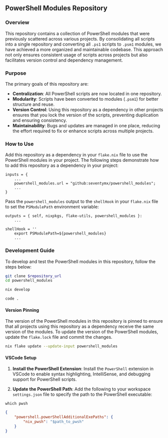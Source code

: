 ## PowerShell Modules Repository

### Overview

This repository contains a collection of PowerShell modules that were previously scattered across various projects. By consolidating all scripts into a single repository and converting all `.ps1`
scripts to `.psm1` modules, we have achieved a more organized and maintainable codebase. This approach not only ensures consistent usage of scripts across projects but also facilitates version control
and dependency management.

### Purpose

The primary goals of this repository are:

-   **Centralization**: All PowerShell scripts are now located in one repository.
-   **Modularity**: Scripts have been converted to modules (`.psm1`) for better structure and reuse.
-   **Version Control**: Using this repository as a dependency in other projects ensures that you lock the version of the scripts, preventing duplication and ensuring consistency.
-   **Maintainability**: Bugs and updates are managed in one place, reducing the effort required to fix or enhance scripts across multiple projects.

### How to Use

Add this repository as a dependency in your `flake.nix` file to use the PowerShell modules in your project. The following steps demonstrate how to add this repository as a dependency in your project:

```code
inputs = {
    ...
    powershell_modules.url = "github:seventymx/powershell_modules";
    ...
}
```

Pass the `powershell_modules` output to the `shellHook` in your `flake.nix` file to set the `PSModulePath` environment variable:

```code
outputs = { self, nixpkgs, flake-utils, powershell_modules }:
    ...
```

```code
shellHook = ''
    export PSModulePath=${powershell_modules}
    ...
```

### Development Guide

To develop and test the PowerShell modules in this repository, follow the steps below:

```sh
git clone $repository_url
cd powershell_modules

nix develop

code .
```

#### Version Pinning

The version of the PowerShell modules in this repository is pinned to ensure that all projects using this repository as a dependency receive the same version of the modules. To update the version of
the PowerShell modules, update the `flake.lock` file and commit the changes.

```sh
nix flake update --update-input powershell_modules
```

#### VSCode Setup

1. **Install the PowerShell Extension**: Install the `PowerShell` extension in VSCode to enable syntax highlighting, IntelliSense, and debugging support for PowerShell scripts.

2. **Update the PowerShell Path**: Add the following to your workspace `settings.json` file to specify the path to the PowerShell executable:

```SH
which pwsh
```

```json
{
    "powershell.powerShellAdditionalExePaths": {
        "nix_pwsh": "$path_to_pwsh"
    }
}
```
